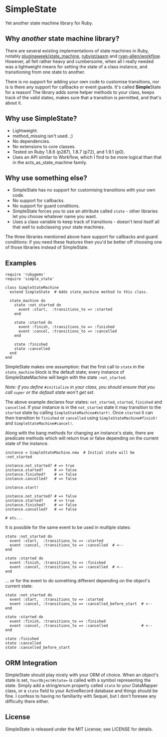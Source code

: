 # SimpleState

Yet another state machine library for Ruby.

## Why _another_ state machine library?

There are several existing implementations of state machines in Ruby, notably
[pluginaweek/state_machine][pluginaweek], [rubyist/aasm][rubyist] and
[ryan-allen/workflow][ryanallen]. However, all felt rather heavy and
cumbersome, when all I really needed was a lightweight means for setting the
state of a class instance, and transitioning from one state to another.

There is no support for adding your own code to customise transitions, nor is
is there any support for callbacks or event guards. It's called
**Simple**State for a reason! The library adds some helper methods to your
class, keeps track of the valid states, makes sure that a transition is
permitted, and that's about it.

## Why use SimpleState?

 * Lightweight.
 * method_missing isn't used. ;)
 * No dependencies.
 * No extensions to core classes.
 * Tested on Ruby 1.8.6 (p287), 1.8.7 (p72), and 1.9.1 (p0).
 * Uses an API similar to Workflow, which I find to be more logical than that
   in the acts\_as\_state\_machine family.

## Why use something else?

 * SimpleState has no support for customising transitions with your own code.
 * No support for callbacks.
 * No support for guard conditions.
 * SimpleState forces you to use an attribute called `state` - other libraries
   let you choose whatever name you want.
 * Uses a class variable to keep track of transitions - doesn't lend itself
   all that well to subclassing your state machines.

The three libraries mentioned above have support for callbacks and guard
conditions: if you need these features then you'd be better off choosing one
of those libraries instead of SimpleState.

## Examples

    require 'rubygems'
    require 'simple_state'

    class SimpleStateMachine
      extend SimpleState  # Adds state_machine method to this class.

      state_machine do
        state :not_started do
          event :start,  :transitions_to => :started
        end

        state :started do
          event :finish, :transitions_to => :finished
          event :cancel, :transitions_to => :cancelled
        end

        state :finished
        state :cancelled
      end
    end

SimpleState makes one assumption: that the first call to `state` in the
`state_machine` block is the default state; every instance of
SimpleStateMachine will begin with the state `:not_started`.

_Note: if you define `#initialize` in your class, you should ensure that you
call `super` or the default state won't get set._

The above example declares four states: `not_started`, `started`, `finished`
and `cancelled`. If your instance is in the `not_started` state it may
transition to the `started` state by calling `SimpleStateMachine#start!`. Once
`started` it can then transition to `finished` or `cancelled` using
`SimpleStateMachine#finish!` and `SimpleStateMachine#cancel!`.

Along with the bang methods for changing an instance's state, there are
predicate methods which will return true or false depending on the current
state of the instance.

    instance = SimpleStateMachine.new  # Initial state will be :not_started

    instance.not_started? # => true
    instance.started?     # => false
    instance.finished?    # => false
    instance.cancelled?   # => false

    instance.start!

    instance.not_started? # => false
    instance.started?     # => true
    instance.finished?    # => false
    instance.cancelled?   # => false

    # etc...

It is possible for the same event to be used in multiple states:

    state :not_started do
      event :start,  :transitions_to => :started
      event :cancel, :transitions_to => :cancelled  # <--
    end
    
    state :started do
      event :finish, :transitions_to => :finished
      event :cancel, :transitions_to => :cancelled  # <--
    end

... or for the event to do something different depending on the object's
current state:

    state :not_started do
      event :start,  :transitions_to => :started
      event :cancel, :transitions_to => :cancelled_before_start  # <--
    end

    state :started do
      event :finish, :transitions_to => :finished
      event :cancel, :transitions_to => :cancelled               # <--
    end

    state :finished
    state :cancelled
    state :cancelled_before_start

## ORM Integration

SimpleState should play nicely with your ORM of choice. When an object's state
is set, `YourObject#state=` is called with a symbol representing the state.
Simply add a string/enum property called `state` to your DataMapper class, or
a `state` field to your ActiveRecord database and things should be fine. I
confess to having no familiarity with Sequel, but I don't foresee any
difficulty there either.

## License

SimpleState is released under the MIT License; see LICENSE for details.

[pluginaweek]: http://github.com/pluginaweek/state_machine (pluginaweek's state_machine library)
[rubyist]: http://github.com/rubyist/aasm (rubyist's aasm library)
[ryanallen]: http://github.com/ryan-allen/workflow (ryan-allen's Workflow library)
